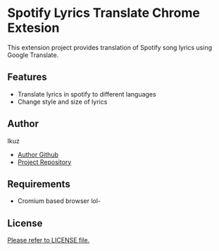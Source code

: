 # Spotify Lyrics Translate Chrome Extesion
This extension project provides translation of Spotify song lyrics using Google Translate.

## Features
- Translate lyrics in spotify to different languages
- Change style and size of lyrics

## Author
Ikuz
- [Author Github](https://github.com/I1Kuz)
- [Project Repository](https://github.com/I1Kuz/spotify-lyrics-translate-extesion)

## Requirements
- Cromium based browser lol-

## License
[Please refer to LICENSE file.](https://github.com/I1Kuz/spotify-lyrics-translate-extesion/blob/main/LICENSE)

